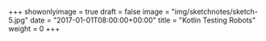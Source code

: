 +++
showonlyimage = true
draft = false
image = "img/sketchnotes/sketch-5.jpg"
date = "2017-01-01T08:00:00+00:00"
title = "Kotlin Testing Robots"
weight = 0
+++

